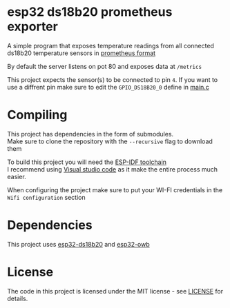 # esp32 ds18b20 prometheus exporter

A simple program that exposes temperature readings from all connected ds18b20 temperature sensors in [prometheus format](https://prometheus.io/docs/instrumenting/exposition_formats/#text-based-format)

By default the server listens on pot 80 and exposes data at `/metrics`

This project expects the sensor(s) to be connected to pin `4`. If you want to use a diffrent pin make sure to edit the `GPIO_DS18B20_0` define in [main.c](./main/main.c)

# Compiling

This project has dependencies in the form of submodules.  
Make sure to clone the repository with the `--recursive` flag to download them

To build this project you will need the [ESP-IDF toolchain](https://docs.espressif.com/projects/esp-idf/en/latest/esp32/get-started)  
I recommend using [Visual studio code](https://docs.espressif.com/projects/esp-idf/en/latest/esp32/get-started/vscode-setup.html) as it make the entire process much easier.

When configuring the project make sure to put your WI-FI credentials in the `Wifi configuration` section

# Dependencies 

This project uses [esp32-ds18b20](https://github.com/DavidAntliff/esp32-ds18b20/) and [esp32-owb](https://github.com/DavidAntliff/esp32-owb)

# License

The code in this project is licensed under the MIT license - see [LICENSE](./LICENSE) for details.